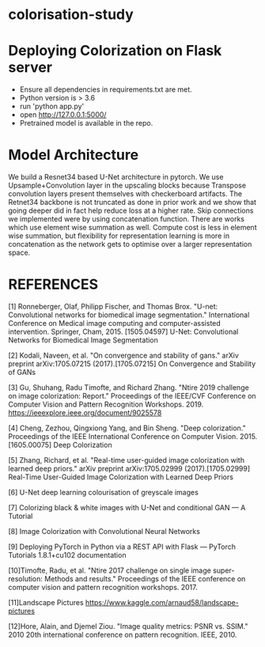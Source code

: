 # colorisation-study



# Deploying Colorization on Flask server

- Ensure all dependencies in requirements.txt are met.
- Python version is > 3.6
- run 'python app.py'
- open http://127.0.0.1:5000/
- Pretrained model is available in the repo.

# Model Architecture
We build a Resnet34 based U-Net architecture in pytorch. We use Upsample+Convolution layer in the upscaling blocks because Transpose convolution layers present themselves with checkerboard artifacts. The Retnet34 backbone is not truncated as done in prior work and we show that going deeper did in fact help reduce loss at a higher rate. Skip connections we implemented were by using concatenation function. There are works which use element wise summation as well. Compute cost is less in element wise summation, but flexibility for representation learning is more in concatenation as the network gets to optimise over a larger representation space.


# REFERENCES
[1] Ronneberger, Olaf, Philipp Fischer, and Thomas Brox. "U-net: Convolutional networks for biomedical image segmentation." International Conference on Medical image computing and computer-assisted intervention. Springer, Cham, 2015. [1505.04597] U-Net: Convolutional Networks for Biomedical Image Segmentation


[2] Kodali, Naveen, et al. "On convergence and stability of gans." arXiv preprint arXiv:1705.07215 (2017).[1705.07215] On Convergence and Stability of GANs


[3] Gu, Shuhang, Radu Timofte, and Richard Zhang. "Ntire 2019 challenge on image colorization: Report." Proceedings of the IEEE/CVF Conference on Computer Vision and Pattern Recognition Workshops. 2019. https://ieeexplore.ieee.org/document/9025578 


[4] Cheng, Zezhou, Qingxiong Yang, and Bin Sheng. "Deep colorization." Proceedings of the IEEE International Conference on Computer Vision. 2015. [1605.00075] Deep Colorization


[5] Zhang, Richard, et al. "Real-time user-guided image colorization with learned deep priors." arXiv preprint arXiv:1705.02999 (2017).[1705.02999] Real-Time User-Guided Image Colorization with Learned Deep Priors


[6] U-Net deep learning colourisation of greyscale images


[7] Colorizing black & white images with U-Net and conditional GAN — A Tutorial


[8] Image Colorization with Convolutional Neural Networks


[9] Deploying PyTorch in Python via a REST API with Flask — PyTorch Tutorials 1.8.1+cu102 documentation


[10]Timofte, Radu, et al. "Ntire 2017 challenge on single image super-resolution: Methods and results." Proceedings of the IEEE conference on computer vision and pattern recognition workshops. 2017.


[11]Landscape Pictures https://www.kaggle.com/arnaud58/landscape-pictures 


[12]Hore, Alain, and Djemel Ziou. "Image quality metrics: PSNR vs. SSIM." 2010 20th international conference on pattern recognition. IEEE, 2010. 


